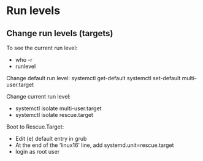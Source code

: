 # Run levels

## Change run levels (targets)

To see the current run level: 

* who -r
* runlevel

Change default run level:
systemctl get-default
systemctl set-default multi-user.target

Change current run level: 

* systemctl isolate multi-user.target
* systemctl isolate rescue.target

Boot to Rescue.Target:

* Edit (e) default entry in grub
* At the end of the ‘linux16’ line, add systemd.unit=rescue.target
* login as root user
